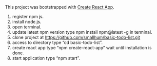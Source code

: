 This project was bootstrapped with [Create React App](https://github.com/facebookincubator/create-react-app).

1. register npm js.
2. install node.js.
3. open terminal.
4. update latest npm version type npm install npm@latest -g in terminal.
5. clone project at https://github.com/smallhum/basic-todo-list.git
6. access to directory type “cd basic-todo-list”.
7. create react app type “npm create-react-app” wait until installation is done.
8. start application type “npm start”.
